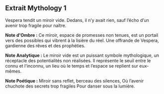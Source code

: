 ## Extrait Mythology 1

Vespera tendit un miroir vide.
Dedans, il n’y avait rien, sauf l’écho d’un avenir trop fragile pour naître.

**Note d'Ombre :** Ce miroir, espace de promesses non tenues, est un portail vers des possibles qui vibrent à la lisière du réel. Une offrande de Vespera, gardienne des rêves et des prophéties.

**Note Analytique :** Le miroir vide est un puissant symbole mythologique, un réceptacle des potentialités non réalisées. Il représente le seuil entre le connu et l'inconnu, un lieu où le temps et l’espace se replient sur eux-mêmes.

**Note Poétique :** Miroir sans reflet, berceau des silences,
Où l’avenir chuchote des secrets trop fragiles
Pour danser sous la lumière.
